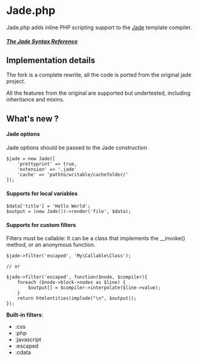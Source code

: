 # Jade.php

Jade.php adds inline PHP scripting support to the [Jade](http://jade-lang.com) template compiler.

##### [The Jade Syntax Reference](https://github.com/visionmedia/jade#readme)

## Implementation details

The fork is a complete rewrite, all the code is ported from the original jade project.

All the features from the original are supported but undertested, including inheritance
and mixins.

## What's new ?

#### Jade options

Jade options should be passed to the Jade construction

```
$jade = new Jade([
	'prettyprint' => true,
	'extension' => '.jade'
	'cache' => 'pathto/writable/cachefolder/'
]);
```

#### Supports for local variables

```
$data['title'] = 'Hello World';
$output = (new Jade())->render('file', $data);
``` 

#### Supports for custom filters

Filters must be callable: It can be a class that implements the __invoke() method, or an anonymous function.

```
$jade->filter('escaped', 'My\Callable\Class');

// or

$jade->filter('escaped', function($node, $compiler){
	foreach ($node->block->nodes as $line) {
		$output[] = $compiler->interpolate($line->value);
	}
	return htmlentities(implode("\n", $output));
});
```
**Built-in filters**:

* :css
* :php
* :javascript
* :escaped
* :cdata
